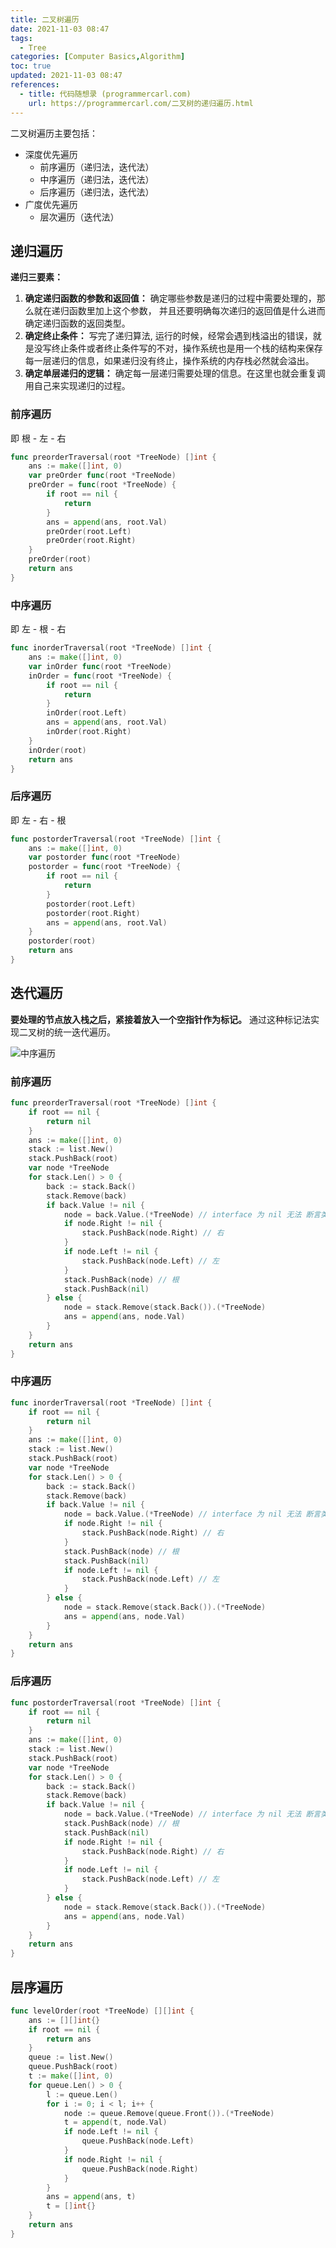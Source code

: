 ```yaml
---
title: 二叉树遍历
date: 2021-11-03 08:47
tags:
  - Tree
categories: [Computer Basics,Algorithm]
toc: true
updated: 2021-11-03 08:47
references:
  - title: 代码随想录 (programmercarl.com)
    url: https://programmercarl.com/二叉树的递归遍历.html
---
```


二叉树遍历主要包括：

- 深度优先遍历
	- 前序遍历（递归法，迭代法）
	- 中序遍历（递归法，迭代法）
	- 后序遍历（递归法，迭代法）
- 广度优先遍历
	- 层次遍历（迭代法）

<!-- more -->

## 递归遍历

**递归三要素：**

1. **确定递归函数的参数和返回值：** 确定哪些参数是递归的过程中需要处理的，那么就在递归函数里加上这个参数， 并且还要明确每次递归的返回值是什么进而确定递归函数的返回类型。
2. **确定终止条件：** 写完了递归算法, 运行的时候，经常会遇到栈溢出的错误，就是没写终止条件或者终止条件写的不对，操作系统也是用一个栈的结构来保存每一层递归的信息，如果递归没有终止，操作系统的内存栈必然就会溢出。
3. **确定单层递归的逻辑：** 确定每一层递归需要处理的信息。在这里也就会重复调用自己来实现递归的过程。

### 前序遍历

即 根 - 左 - 右

```go
func preorderTraversal(root *TreeNode) []int {
	ans := make([]int, 0)
	var preOrder func(root *TreeNode)
	preOrder = func(root *TreeNode) {
		if root == nil {
			return
		}
		ans = append(ans, root.Val)
		preOrder(root.Left)
		preOrder(root.Right)
	}
	preOrder(root)
	return ans
}
```

### 中序遍历

即 左 - 根 - 右

```go
func inorderTraversal(root *TreeNode) []int {
	ans := make([]int, 0)
	var inOrder func(root *TreeNode)
	inOrder = func(root *TreeNode) {
		if root == nil {
			return
		}
		inOrder(root.Left)
		ans = append(ans, root.Val)
		inOrder(root.Right)
	}
	inOrder(root)
	return ans
}
```

### 后序遍历

即 左 - 右 - 根

```go
func postorderTraversal(root *TreeNode) []int {
	ans := make([]int, 0)
	var postorder func(root *TreeNode)
	postorder = func(root *TreeNode) {
		if root == nil {
			return
		}
		postorder(root.Left)
		postorder(root.Right)
		ans = append(ans, root.Val)
	}
	postorder(root)
	return ans
}
```

## 迭代遍历

**要处理的节点放入栈之后，紧接着放入一个空指针作为标记。** 通过这种标记法实现二叉树的统一迭代遍历。

![中序遍历](https://tva1.sinaimg.cn/large/008eGmZEly1gnbmq3btubg30em09ue82.gif)

### 前序遍历

```go
func preorderTraversal(root *TreeNode) []int {
	if root == nil {
		return nil
	}
	ans := make([]int, 0)
	stack := list.New()
	stack.PushBack(root)
	var node *TreeNode
	for stack.Len() > 0 {
		back := stack.Back()
		stack.Remove(back)
		if back.Value != nil { 
			node = back.Value.(*TreeNode) // interface 为 nil 无法 断言类型转换
			if node.Right != nil { 
				stack.PushBack(node.Right) // 右
			}
			if node.Left != nil {
				stack.PushBack(node.Left) // 左
			}
			stack.PushBack(node) // 根
			stack.PushBack(nil)
		} else {
			node = stack.Remove(stack.Back()).(*TreeNode)
			ans = append(ans, node.Val)
		}
	}
	return ans
}
```

### 中序遍历

```go
func inorderTraversal(root *TreeNode) []int {
	if root == nil {
		return nil
	}
	ans := make([]int, 0)
	stack := list.New()
	stack.PushBack(root)
	var node *TreeNode
	for stack.Len() > 0 {
		back := stack.Back()
		stack.Remove(back)
		if back.Value != nil {
			node = back.Value.(*TreeNode) // interface 为 nil 无法 断言类型转换
			if node.Right != nil {
				stack.PushBack(node.Right) // 右
			}
			stack.PushBack(node) // 根
			stack.PushBack(nil)
			if node.Left != nil {
				stack.PushBack(node.Left) // 左
			}
		} else {
			node = stack.Remove(stack.Back()).(*TreeNode)
			ans = append(ans, node.Val)
		}
	}
	return ans
}
```

### 后序遍历

```go
func postorderTraversal(root *TreeNode) []int {
	if root == nil {
		return nil
	}
	ans := make([]int, 0)
	stack := list.New()
	stack.PushBack(root)
	var node *TreeNode
	for stack.Len() > 0 {
		back := stack.Back()
		stack.Remove(back)
		if back.Value != nil {
			node = back.Value.(*TreeNode) // interface 为 nil 无法 断言类型转换
			stack.PushBack(node) // 根
			stack.PushBack(nil)
			if node.Right != nil {
				stack.PushBack(node.Right) // 右
			}
			if node.Left != nil {
				stack.PushBack(node.Left) // 左
			}
		} else {
			node = stack.Remove(stack.Back()).(*TreeNode)
			ans = append(ans, node.Val)
		}
	}
	return ans
}
```

## 层序遍历

```go
func levelOrder(root *TreeNode) [][]int {
	ans := [][]int{}
	if root == nil {
		return ans
	}
	queue := list.New()
	queue.PushBack(root)
	t := make([]int, 0)
	for queue.Len() > 0 {
		l := queue.Len()
		for i := 0; i < l; i++ {
			node := queue.Remove(queue.Front()).(*TreeNode)
			t = append(t, node.Val)
			if node.Left != nil {
				queue.PushBack(node.Left)
			}
			if node.Right != nil {
				queue.PushBack(node.Right)
			}
		}
		ans = append(ans, t)
		t = []int{}
	}
	return ans
}
```

